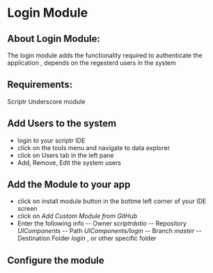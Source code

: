 # Login Module

## About Login Module:
 
  The login module adds the functionality required to authenticate the application , depends on the regesterd users in the system
## Requirements:
  Scriptr Underscore module
## Add Users to the system
  - login to your scriptr IDE
  - click on the tools menu and navigate to data explorer
  - click on Users tab in the left pane
  - Add, Remove, Edit the system users
## Add the Module to your app
  - click on install module button in the bottme left corner of your IDE screen
  - click on  *Add Custom Module from GitHub*
  - Enter the following info
  -- Owner *scriptrdotio*
  -- Repository *UIComponents*
  -- Path *UIComponents/login*
  -- Branch *master*
  -- Destination Folder *login* , or other specific folder
## Configure the module
